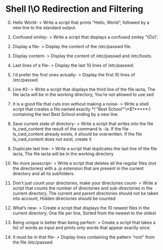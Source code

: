 # Shell I\O Redirection and Filtering
0. Hello World- > Write a script that prints “Hello, World”, followed by a new line to the standard output.

1. Confused smiley- > Write a script that displays a confused smiley "(Ôo)'.

2. Display a file- > Display the content of the /etc/passwd file.

3. Display content- > Display the content of /etc/passwd and /etc/hosts.

4. Last lines of a file- > Display the last 10 lines of /etc/passwd.

5. I'd prefer the first ones actually- > Display the first 10 lines of /etc/passwd

6. Line #2- > Write a script that displays the third line of the file iacta, The file iacta will be in the working directory, You’re not allowed to use sed

7.  It is a good file that cuts iron without making a noise- > Write a shell script that creates a file named exactly \*\\'"Best School"\'\\*$\?\*\*\*\*\*:) containing the text Best School ending by a new line.

8. Save current state of directory- > Write a script that writes into the file ls_cwd_content the result of the command ls -la. If the file ls_cwd_content already exists, it should be overwritten. If the file ls_cwd_content does not exist, create it

9. Duplicate last line- > Write a script that duplicates the last line of the file iacta, The file iacta will be in the working directory

10. No more javascript- > Write a script that deletes all the regular files (not the directories) with a .js extension that are present in the current directory and all its subfolders. 

11.  Don't just count your directories, make your directories count- > Write a script that counts the number of directories and sub-directories in the current directory, The current and parent directories should not be taken into account, Hidden directories should be counted

12. What’s new- > Create a script that displays the 10 newest files in the current directory, One file per line, Sorted from the newest to the oldest

13.  Being unique is better than being perfect- > Create a script that takes a list of words as input and prints only words that appear exactly once.

14. It must be in that file- > Display lines containing the pattern “root” from the file /etc/passwd

